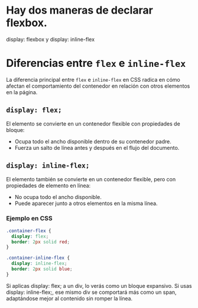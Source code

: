 # Hay dos maneras de declarar flexbox.

display: flexbox y display: inline-flex

# Diferencias entre `flex` e `inline-flex`

La diferencia principal entre `flex` e `inline-flex` en CSS radica en cómo afectan el comportamiento del contenedor en relación con otros elementos en la página.

## `display: flex;`
El elemento se convierte en un contenedor flexible con propiedades de bloque:
- Ocupa todo el ancho disponible dentro de su contenedor padre.
- Fuerza un salto de línea antes y después en el flujo del documento.

## `display: inline-flex;`
El elemento también se convierte en un contenedor flexible, pero con propiedades de elemento en línea:
- No ocupa todo el ancho disponible.
- Puede aparecer junto a otros elementos en la misma línea.

### Ejemplo en CSS
```css
.container-flex {
  display: flex;
  border: 2px solid red;
}

.container-inline-flex {
  display: inline-flex;
  border: 2px solid blue;
}
```

Si aplicas display: flex; a un div, lo verás como un bloque expansivo. Si usas display: inline-flex;, ese mismo div se comportará más como un span, adaptándose mejor al contenido sin romper la línea.
